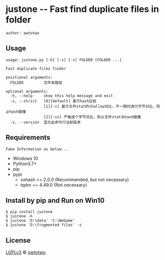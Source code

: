# justone -- Fast find duplicate files in folder

`author: owtotwo`

## Usage

```
usage: justone.py [-h] [-s] [-v] FOLDER [FOLDER ...]

Fast duplicate files finder

positional arguments:
  FOLDER         文件夹路径

optional arguments:
  -h, --help     show this help message and exit
  -s, --strict   [0][default] 基于hash比较
                 [1][-s] 基于文件stat的shallow对比，不一致时进行字节对比，防止hash碰撞
                 [2][-ss] 严格逐个字节对比，防止文件stat与hash碰撞
  -v, --version  显示此命令行当前版本
```

## Requirements
`Fake Information as below...`
- Windows 10
- Python3.7+
- pip
- pypi
  + xxhash == 2.0.0 (Recommended, but not necessary)
  + tqdm == 4.49.0 (Not necessary)


## Install by pip and Run on Win10
```
$ pip install justone
$ justone -h
$ justone 'D:\data' 'C:\WeGame'
$ justone 'D:\fragmented files' -s
```

## License
[LGPLv3](./License) © [owtotwo](https://github.com/owtotwo)
